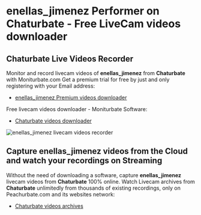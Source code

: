 # enellas_jimenez Performer on Chaturbate - Free LiveCam videos downloader

## Chaturbate Live Videos Recorder

Monitor and record livecam videos of **enellas_jimenez** from **Chaturbate** with Moniturbate.com
Get a premium trial for free by just and only registering with your Email address:
* [enellas_jimenez Premium videos downloader](https://moniturbate.com/request-demo-licence-key.html)

Free livecam videos downloader - Moniturbate Software:
* [Chaturbate videos downloader](https://moniturbate.com/moniturbate-download-software.html)

![enellas_jimenez livecam videos recorder](https://peachurnet.com/templates/moniturbate-software.png)


## Capture enellas_jimenez videos from the Cloud and watch your recordings on Streaming

Without the need of downloading a software, capture **enellas_jimenez** livecam videos from **Chaturbate** 100% online.
Watch Livecam archives from **Chaturbate** unlimitedly from thousands of existing recordings, only on Peachurbate.com and its websites network:
* [Chaturbate videos archives](https://peachurnet.com/)